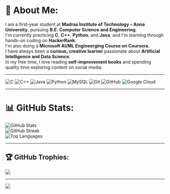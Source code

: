 # 💫 About Me:
I am a first-year student at **Madras Institute of Technology – Anna University**, pursuing **B.E. Computer Science and Engineering**.  
I'm currently practicing **C**, **C++**, **Python**, and **Java**, and I'm learning through hands-on coding on **HackerRank**.  
I'm also doing a **Microsoft AI/ML Engineerging Course on Coursera**.  
I have always been a **curious, creative learner** passionate about **Artificial Intelligence and Data Science**.  
In my free time, I love reading **self-improvement books** and spending quality time exploring content on social media.

---

![C](https://img.shields.io/badge/C-%2300599C.svg?style=for-the-badge&logo=c&logoColor=white)
![C++](https://img.shields.io/badge/C++-%2300599C.svg?style=for-the-badge&logo=c%2B%2B&logoColor=white)
![Java](https://img.shields.io/badge/Java-%23ED8B00.svg?style=for-the-badge&logo=openjdk&logoColor=white)
![Python](https://img.shields.io/badge/Python-3670A0?style=for-the-badge&logo=python&logoColor=ffdd54)
![MySQL](https://img.shields.io/badge/MySQL-%2300f.svg?style=for-the-badge&logo=mysql&logoColor=white)
![Git](https://img.shields.io/badge/Git-%23F05033.svg?style=for-the-badge&logo=git&logoColor=white)
![GitHub](https://img.shields.io/badge/GitHub-%23121011.svg?style=for-the-badge&logo=github&logoColor=white)
![Google Cloud](https://img.shields.io/badge/GoogleCloud-%234285F4.svg?style=for-the-badge&logo=google-cloud&logoColor=white)


---

# 📊 GitHub Stats:
![GitHub Stats](https://github-readme-stats.vercel.app/api?username=Fahmiya006&theme=tokyonight&show_icons=true&hide_border=false)<br/>
![GitHub Streak](https://streak-stats.demolab.com/?user=Fahmiya006&theme=tokyonight&hide_border=false)<br/>
![Top Languages](https://github-readme-stats.vercel.app/api/top-langs/?username=Fahmiya006&layout=compact&theme=tokyonight&hide_border=false&hide=html,css,javascript)

---

## 🏆 GitHub Trophies:
![](https://github-profile-trophy.vercel.app/?username=Fahmiya006&theme=tokyonight&no-frame=false&no-bg=true&margin-w=4)

---



[![](https://visitcount.itsvg.in/api?id=Fahmiya006&icon=5&color=12)](https://visitcount.itsvg.in)


<!-- Proudly created with GPRM ( https://gprm.itsvg.in ) -->
